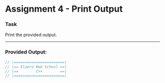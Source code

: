 # Assignment 4 - Print Output

### Task 
Print the provided output.

---

### Provided Output:
```cpp
// |=======================|
// |== Elzero Web School ==|
// |==        C++        ==|
// |=======================|
```